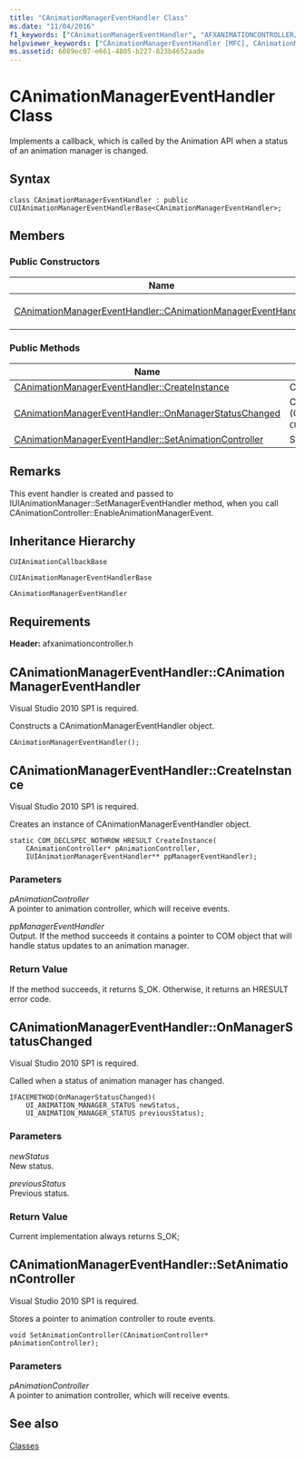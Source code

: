 ```yaml
---
title: "CAnimationManagerEventHandler Class"
ms.date: "11/04/2016"
f1_keywords: ["CAnimationManagerEventHandler", "AFXANIMATIONCONTROLLER/CAnimationManagerEventHandler", "AFXANIMATIONCONTROLLER/CAnimationManagerEventHandler::CAnimationManagerEventHandler", "AFXANIMATIONCONTROLLER/CAnimationManagerEventHandler::CreateInstance", "AFXANIMATIONCONTROLLER/CAnimationManagerEventHandler::OnManagerStatusChanged", "AFXANIMATIONCONTROLLER/CAnimationManagerEventHandler::SetAnimationController"]
helpviewer_keywords: ["CAnimationManagerEventHandler [MFC], CAnimationManagerEventHandler", "CAnimationManagerEventHandler [MFC], CreateInstance", "CAnimationManagerEventHandler [MFC], OnManagerStatusChanged", "CAnimationManagerEventHandler [MFC], SetAnimationController"]
ms.assetid: 6089ec07-e661-4805-b227-823b4652aade
---
```

# CAnimationManagerEventHandler Class

Implements a callback, which is called by the Animation API when a status of an animation manager is changed.

## Syntax

```
class CAnimationManagerEventHandler : public CUIAnimationManagerEventHandlerBase<CAnimationManagerEventHandler>;
```

## Members

### Public Constructors

|Name|Description|
|----------|-----------------|
|[CAnimationManagerEventHandler::CAnimationManagerEventHandler](#canimationmanagereventhandler)|Constructs a `CAnimationManagerEventHandler` object.|

### Public Methods

|Name|Description|
|----------|-----------------|
|[CAnimationManagerEventHandler::CreateInstance](#createinstance)|Creates an instance of `CAnimationManagerEventHandler` object.|
|[CAnimationManagerEventHandler::OnManagerStatusChanged](#onmanagerstatuschanged)|Called when a status of animation manager has changed. (Overrides `CUIAnimationManagerEventHandlerBase::OnManagerStatusChanged`.)|
|[CAnimationManagerEventHandler::SetAnimationController](#setanimationcontroller)|Stores a pointer to animation controller to route events.|

## Remarks

This event handler is created and passed to IUIAnimationManager::SetManagerEventHandler method, when you call CAnimationController::EnableAnimationManagerEvent.

## Inheritance Hierarchy

`CUIAnimationCallbackBase`

`CUIAnimationManagerEventHandlerBase`

`CAnimationManagerEventHandler`

## Requirements

**Header:** afxanimationcontroller.h

##  <a name="canimationmanagereventhandler"></a>  CAnimationManagerEventHandler::CAnimationManagerEventHandler

Visual Studio 2010 SP1 is required.

Constructs a CAnimationManagerEventHandler object.

```
CAnimationManagerEventHandler();
```

##  <a name="createinstance"></a>  CAnimationManagerEventHandler::CreateInstance

Visual Studio 2010 SP1 is required.

Creates an instance of CAnimationManagerEventHandler object.

```
static COM_DECLSPEC_NOTHROW HRESULT CreateInstance(
    CAnimationController* pAnimationController,
    IUIAnimationManagerEventHandler** ppManagerEventHandler);
```

### Parameters

*pAnimationController*<br/>
A pointer to animation controller, which will receive events.

*ppManagerEventHandler*<br/>
Output. If the method succeeds it contains a pointer to COM object that will handle status updates to an animation manager.

### Return Value

If the method succeeds, it returns S_OK. Otherwise, it returns an HRESULT error code.

##  <a name="onmanagerstatuschanged"></a>  CAnimationManagerEventHandler::OnManagerStatusChanged

Visual Studio 2010 SP1 is required.

Called when a status of animation manager has changed.

```
IFACEMETHOD(OnManagerStatusChanged)(
    UI_ANIMATION_MANAGER_STATUS newStatus,
    UI_ANIMATION_MANAGER_STATUS previousStatus);
```

### Parameters

*newStatus*<br/>
New status.

*previousStatus*<br/>
Previous status.

### Return Value

Current implementation always returns S_OK;

##  <a name="setanimationcontroller"></a>  CAnimationManagerEventHandler::SetAnimationController

Visual Studio 2010 SP1 is required.

Stores a pointer to animation controller to route events.

```
void SetAnimationController(CAnimationController* pAnimationController);
```

### Parameters

*pAnimationController*<br/>
A pointer to animation controller, which will receive events.

## See also

[Classes](../../mfc/reference/mfc-classes.md)
